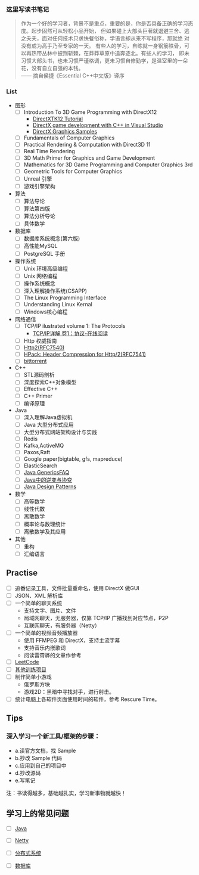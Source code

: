 ### 这里写读书笔记
> 作为一个好的学习者，背景不是重点，重要的是，你是否具备正确的学习态度。起步固然可从轻松小品开始，
> 但如果碰上大部头巨著就退避三舍、逃之夭夭，面对任何技术只求快餐俗称，学语言却从来不写程序，那就绝
> 对没有成为高手乃至专家的一天。
> 有些人的学习，自练就一身钢筋铁骨，可以再热带丛林中披荆斩棘，在莽莽草原中追奔逐北。有些人的学习，
> 即未习惯大部头书，也未习惯严谨格调，更未习惯自修勤学，是温室里的一朵花，没有自立自强的本钱。  
> —— 摘自侯捷《Essential C++中文版》译序

### List
- 图形
  - [ ] Introduction To 3D Game Programming with DirectX12
    - [DirectXTK12 Tutorial](https://github.com/Microsoft/DirectXTK12/wiki/Getting-Started)
    - [DirectX game development with C++ in Visual Studio](https://blogs.msdn.microsoft.com/vcblog/2017/04/11/directx-game-development-with-c-in-visual-studio/)
    - [DirectX Graphics Samples](https://github.com/Microsoft/DirectX-Graphics-Samples)
  - [ ] Fundamentals of Computer Graphics
  - [ ] Practical Rendering & Computation with Direct3D 11
  - [ ] Real Time Rendering
  - [ ] 3D Math Primer for Graphics and Game Development
  - [ ] Mathematics for 3D Game Programming and Computer Graphics 3rd
  - [ ] Geometric Tools for Computer Graphics
  - [ ] Unreal 引擎
  - [ ] 游戏引擎架构
- 算法
  - [ ] 算法导论
  - [ ] 算法第四版
  - [ ] 算法分析导论
  - [ ] 具体数学
- 数据库
  - [ ] 数据库系统概念(第六版)
  - [ ] 高性能MySQL
  - [ ] PostgreSQL 手册
- 操作系统
  - [ ] Unix 环境高级编程
  - [ ] Unix 网络编程
  - [ ] 操作系统概念
  - [ ] 深入理解操作系统(CSAPP)
  - [ ] The Linux Programming Interface
  - [ ] Understanding Linux Kernal
  - [ ] Windows核心编程
- 网络通信
  - [ ] TCP/IP ilustrated volume 1: The Protocols
    - [TCP/IP详解 卷1：协议-在线阅读](http://www.52im.net/topic-tcpipvol1.html)
  - [ ] Http 权威指南
  - [ ] [Http2(RFC7540)](https://httpwg.org/specs/rfc7540.html)
  - [ ] [HPack: Header Compression for Http/2(RFC7541)](https://httpwg.org/specs/rfc7541.html)
  - [ ] [bittorrent](http://bittorrent.org/beps/bep_0003.html)
- C++
  - [ ] STL源码剖析
  - [ ] 深度探索C++对象模型
  - [ ] Effective C++
  - [ ] C++ Primer
  - [ ] 编译原理
- Java
  - [ ] 深入理解Java虚拟机
  - [ ] Java 大型分布式应用
  - [ ] 大型分布式网站架构设计与实践
  - [ ] Redis
  - [ ] Kafka,ActiveMQ
  - [ ] Paxos,Raft
  - [ ] Google paper(bigtable, gfs, mapreduce)
  - [ ] ElasticSearch
  - [ ] [Java GenericsFAQ](http://www.angelikalanger.com/GenericsFAQ/JavaGenericsFAQ.html)
  - [ ] [Java中的逆变与协变](http://www.cnblogs.com/en-heng/p/5041124.html)
  - [ ] [Java Design Patterns](https://github.com/iluwatar/java-design-patterns)
- 数学
  - [ ] 高等数学
  - [ ] 线性代数
  - [ ] 离散数学
  - [ ] 概率论与数理统计
  - [ ] 离散数学及其应用
- 其他
  - [ ] 重构
  - [ ] 汇编语言

## Practise
- [ ] 追番记录工具，文件批量重命名，使用 DirectX 做GUI
- [ ] JSON、XML 解析库
- [ ] 一个简单的聊天系统
    - 支持文字、图片、文件
    - 局域网聊天，无服务器，仅靠 TCP/IP 广播找到对应节点，P2P
    - 互联网聊天，有服务器（Netty）
- [ ] 一个简单的视频音频播放器
    - 使用 FFMPEG 和 DirectX，支持主流字幕
    - 支持音乐内嵌歌词
    - 阅读雷霄骅的文章作参考
- [ ] [LeetCode](https://leetcode.com/problemset/all/)
- [ ] [其他训练项目](https://github.com/karan/Projects)
- [ ] 制作简单小游戏
    - 俄罗斯方块
    - 游戏2D：黑暗中寻找对手，进行射击。
- [ ] 统计电脑上各软件页面使用时间的软件，参考 Rescure Time。

## Tips
### 深入学习一个新工具/框架的步骤：
- a.读官方文档，找 Sample
- b.抄改 Sample 代码
- c.应用到自己的项目中
- d.抄改源码
- e.写笔记

注：书读得越多，基础越扎实，学习新事物就越快！

## 学习上的常见问题
- [ ] [Java](problem/java.md)
- [ ] [Netty](problem/netty.md)
- [ ] [分布式系统](problem/distributed-system.md)
- [ ] [数据库](problem/database.md)

